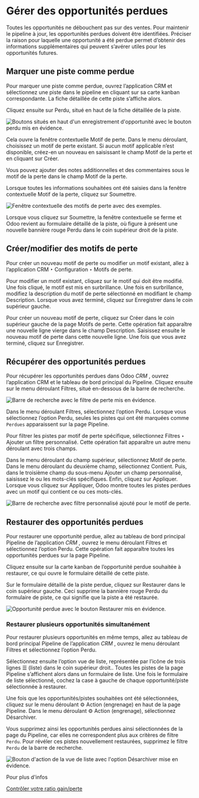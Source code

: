# Gérer des opportunités perdues

Toutes les opportunités ne débouchent pas sur des ventes. Pour maintenir le
pipeline à jour, les opportunités perdues doivent être identifiées. Préciser
la raison pour laquelle une opportunité a été perdue permet d’obtenir des
informations supplémentaires qui peuvent s’avérer utiles pour les opportunités
futures.

## Marquer une piste comme perdue

Pour marquer une piste comme perdue, ouvrez l’application CRM et sélectionnez
une piste dans le pipeline en cliquant sur sa carte kanban correspondante. La
fiche détaillée de cette piste s’affiche alors.

Cliquez ensuite sur Perdu, situé en haut de la fiche détaillée de la piste.

![Boutons situés en haut d'un enregistrement d'opportunité avec le bouton
perdu mis en évidence.](../../../../_images/lost-opps-lost-button.png)

Cela ouvre la fenêtre contextuelle Motif de perte. Dans le menu déroulant,
choisissez un motif de perte existant. Si aucun motif applicable n’est
disponible, créez-en un nouveau en saisissant le champ Motif de la perte et en
cliquant sur Créer.

Vous pouvez ajouter des notes additionnelles et des commentaires sous le motif
de la perte dans le champ Motif de la perte.

Lorsque toutes les informations souhaitées ont été saisies dans la fenêtre
contextuelle Motif de la perte, cliquez sur Soumettre.

![Fenêtre contextuelle des motifs de perte avec des
exemples.](../../../../_images/lost-opps-lost-reason.png)

Lorsque vous cliquez sur Soumettre, la fenêtre contextuelle se ferme et Odoo
revient au formulaire détaillé de la piste, où figure à présent une nouvelle
bannière rouge Perdu dans le coin supérieur droit de la piste.

## Créer/modifier des motifs de perte

Pour créer un nouveau motif de perte ou modifier un motif existant, allez à
l’application CRM ‣ Configuration ‣ Motifs de perte.

Pour modifier un motif existant, cliquez sur le motif qui doit être modifié.
Une fois cliqué, le motif est mis en surbrillance. Une fois en surbrillance,
modifiez la description du motif de perte sélectionné en modifiant le champ
Description. Lorsque vous avez terminé, cliquez sur Enregistrer dans le coin
supérieur gauche.

Pour créer un nouveau motif de perte, cliquez sur Créer dans le coin supérieur
gauche de la page Motifs de perte. Cette opération fait apparaître une
nouvelle ligne vierge dans le champ Description. Saisissez ensuite le nouveau
motif de perte dans cette nouvelle ligne. Une fois que vous avez terminé,
cliquez sur Enregistrer.

## Récupérer des opportunités perdues

Pour récupérer les opportunités perdues dans Odoo _CRM_ , ouvrez l’application
CRM et le tableau de bord principal du Pipeline. Cliquez ensuite sur le menu
déroulant Filtres, situé en-dessous de la barre de recherche.

![Barre de recherche avec le filtre de perte mis en
évidence.](../../../../_images/lost-opps-lost-filter.png)

Dans le menu déroulant Filtres, sélectionnez l’option Perdu. Lorsque vous
sélectionnez l’option Perdu, seules les pistes qui ont été marquées comme
`Perdues` apparaissent sur la page Pipeline.

Pour filtrer les pistes par motif de perte spécifique, sélectionnez Filtres ‣
Ajouter un filtre personnalisé. Cette opération fait apparaître un autre menu
déroulant avec trois champs.

Dans le menu déroulant du champ supérieur, sélectionnez Motif de perte. Dans
le menu déroulant du deuxième champ, sélectionnez Contient. Puis, dans le
troisième champ du sous-menu Ajouter un champ personnalisé, saisissez le ou
les mots-clés spécifiques. Enfin, cliquez sur Appliquer. Lorsque vous cliquez
sur Appliquer, Odoo montre toutes les pistes perdues avec un motif qui
contient ce ou ces mots-clés.

![Barre de recherche avec filtre personnalisé ajouté pour le motif de
perte.](../../../../_images/lost-opps-lost-custom-filter.png)

## Restaurer des opportunités perdues

Pour restaurer une opportunité perdue, allez au tableau de bord principal
Pipeline de l’application _CRM_ , ouvrez le menu déroulant Filtres et
sélectionnez l’option Perdu. Cette opération fait apparaître toutes les
opportunités perdues sur la page Pipeline.

Cliquez ensuite sur la carte kanban de l’opportunité perdue souhaitée à
restaurer, ce qui ouvre le formulaire détaillé de cette piste.

Sur le formulaire détaillé de la piste perdue, cliquez sur Restaurer dans le
coin supérieur gauche. Ceci supprime la bannière rouge Perdu du formulaire de
piste, ce qui signifie que la piste a été restaurée.

![Opportunité perdue avec le bouton Restaurer mis en
évidence.](../../../../_images/lost-opps-restore.png)

### Restaurer plusieurs opportunités simultanément

Pour restaurer plusieurs opportunités en même temps, allez au tableau de bord
principal Pipeline de l’application _CRM_ , ouvrez le menu déroulant Filtres
et sélectionnez l’option Perdu.

Sélectionnez ensuite l’option vue de liste, représentée par l’icône de trois
lignes ☰ (liste) dans le coin supérieur droit.. Toutes les pistes de la page
Pipeline s’affichent alors dans un formulaire de liste. Une fois le formulaire
de liste sélectionné, cochez la case à gauche de chaque opportunité/piste
sélectionnée à restaurer.

Une fois que les opportunités/pistes souhaitées ont été sélectionnées, cliquez
sur le menu déroulant ⚙️ Action (engrenage) en haut de la page Pipeline. Dans
le menu déroulant ⚙️ Action (engrenage), sélectionnez Désarchiver.

Vous supprimez ainsi les opportunités perdues ainsi sélectionnées de la page
du Pipeline, car elles ne correspondent plus aux critères de filtre `Perdu`.
Pour révéler ces pistes nouvellement restaurées, supprimez le filtre `Perdu`
de la barre de recherche.

![Bouton d'action de la vue de liste avec l'option Désarchiver mise en
évidence.](../../../../_images/lost-opps-unarchive.png)

Pour plus d'infos

[Contrôler votre ratio gain/perte](../performance/win_loss.html)

